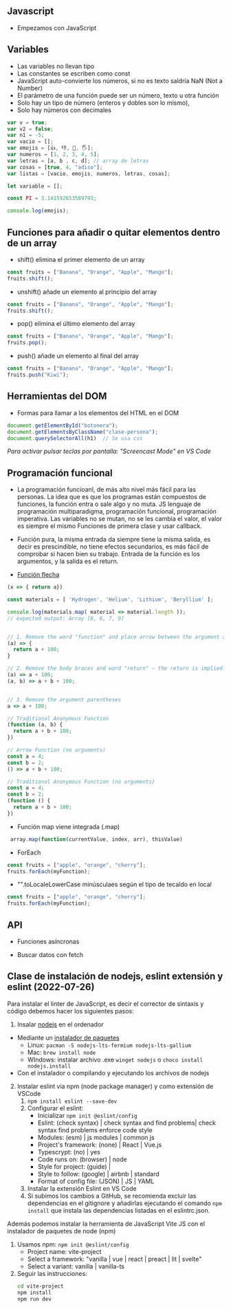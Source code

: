 ## Javascript

- Empezamos con JavaScript

## Variables
- Las variables no llevan tipo
- Las constantes se escriben como const
- JavaScript auto-convierte los números, si no es texto saldría NaN (Not a Number)
- El parámetro de una función puede ser un número, texto u otra función
- Solo hay un tipo de número (enteros y dobles son lo mismo), 
- Solo hay números con decimales

```js
var v = true;
var v2 = false;
var n1 = -5;
var vacio = [];
var emojis = [👍, 👎, 🤙, 🖐];
var numeros = [1, 2, 3, 4, 5];
var letras = [a, b , c, d]; // array de letras
var cosas = [true, 4, "adiso"];
var listas = [vacio, emojis, numeros, letras, cosas];

let variable = [];

const PI = 3.141592653589793;

console.log(emojis);
```

## Funciones para añadir o quitar elementos dentro de un array
- shift() elimina el primer elemento de un array
```js
const fruits = ["Banana", "Orange", "Apple", "Mango"];
fruits.shift();
```

- unshift() añade un elemento al principio del array
```js
const fruits = ["Banana", "Orange", "Apple", "Mango"];
fruits.shift();
```

- pop() elimina el último elemento del array
```js
const fruits = ["Banana", "Orange", "Apple", "Mango"];
fruits.pop();
```

- push() añade un elemento al final del array
```js
const fruits = ["Banana", "Orange", "Apple", "Mango"];
fruits.push("Kiwi");
```

## Herramientas del DOM

- Formas para llamar a los elementos del HTML en el DOM
```js
document.getElementById("botonera");
document.getElementsByClassName("clase-persona");
document.querySelectorAll(h1)  // Se usa css
```

_Para activar pulsar teclas por pantalla: "Screencast Mode" en VS Code_

## Programación funcional
- La programación funcioanl, de más alto nivel más fácil para las personas. La idea que es que los programas están compuestos de funciones, la función entra o sale algo y no muta. JS lenguaje de programación multiparadigma, programación funcional, programación imperativa. Las variables no se mutan, no se les cambia el valor, el valor es siempre el mismo
Funciones de primera clase y usar callback.

- Función pura, la misma entrada da siempre tiene la misma salida, es decir es prescindible, no tiene efectos secundarios, es más fácil de comprobar si hacen bien su trabajo. Entrada de la función es los argumentos, y la salida es el return.

- [Función flecha](https://developer.mozilla.org/en-US/docs/Web/JavaScript/Reference/Functions/Arrow_functions)
```js
(x => { return a})

const materials = [ 'Hydrogen', 'Helium', 'Lithium', 'Beryllium' ];

console.log(materials.map( material => material.length ));
// expected output: Array [8, 6, 7, 9]


// 1. Remove the word "function" and place arrow between the argument and opening body bracket
(a) => {
  return a + 100;
}

// 2. Remove the body braces and word "return" — the return is implied.
(a) => a + 100;
(a, b) => a + b + 100;


// 3. Remove the argument parentheses
a => a + 100;

// Traditional Anonymous Function
(function (a, b) {
  return a + b + 100;
})

// Arrow Function (no arguments)
const a = 4;
const b = 2;
() => a + b + 100;

// Traditional Anonymous Function (no arguments)
const a = 4;
const b = 2;
(function () {
  return a + b + 100;
})

```
- Función map viene integrada (.map)
```js
 array.map(function(currentValue, index, arr), thisValue)
```

- ForEach
```js
const fruits = ["apple", "orange", "cherry"];
fruits.forEach(myFunction);
```

- "".toLocaleLowerCase minúsculaes según el tipo de tecaldo en local
```js
const fruits = ["apple", "orange", "cherry"];
fruits.forEach(myFunction);
```

## API

- Funciones asíncronas

- Buscar datos con fetch

## Clase de instalación de nodejs, eslint extensión y eslint (2022-07-26)

Para instalar el linter de JavaScript, es decir el corrector de sintaxis y código debemos hacer los siguientes pasos:

1. Insalar [nodejs](https://nodejs.org/en/) en el ordenador
  - Mediante un [instalador de paquetes](https://nodejs.org/en/download/package-manager/#windows-1)
    - Linux: `pacman -S nodejs-lts-fermium nodejs-lts-gallium`
    - Mac: `brew install node`
    - WIndows: instalar archivo .exe `winget nodejs` o `choco install nodejs.install`
  - Con el instalador o compilando y ejecutando los archivos de nodejs  

2. Instalar eslint via npm (node package manager) y como extensión de VSCode
    1. `npm install eslint --save-dev`
    2. Configurar el eslint: 
	    - Inicializar `npm init @eslint/config`
		- Eslint: (check syntax) | check syntax and find problems| check syntax find problems enforce code style
		- Modules: (esm) | js modules | common js
		- Project's framework: (none) | React | Vue.js
		- Typescrypt: (no) | yes
		- Code runs on: (browser) | node
		- Style for project: (guide) |
		- Style to follow: (google) | airbnb | standard
		- Format of config file: (JSON) | JS | YAML
  	3. Instalar la extensión Eslint en VS Code
  	4. Si subimos los cambios a GitHub, se recomienda excluir las dependencias en el gitignore y añadirlas ejecutando el comando `npm install` que instala las dependencias listadas en el eslintrc.json.

Además podemos instalar la herramienta de JavaScript Vite JS con el instalador de paquetes de node (npm)
1. Usamos npm: `npm init @eslint/config`
	- Project name: vite-project 
	- Select a framework: "vanilla | vue | react | preact | lit | svelte"
	- Select a variant: vanilla | vanilla-ts
2. Seguir las instrucciones:
	```sh
	cd vite-project
	npm install
	npm run dev
	```

